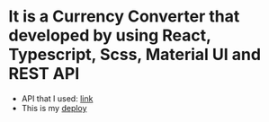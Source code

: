 # It is a Currency Converter that developed by using React, Typescript, Scss, Material UI and REST API
- API that I used: [link](https://github.com/fawazahmed0/currency-api)
- This is my [deploy](https://ich-kirich.github.io/Currency-Converter/build/)